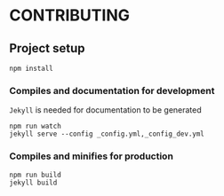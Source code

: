 # CONTRIBUTING

## Project setup
```
npm install
```

### Compiles and documentation for development

`Jekyll` is needed for documentation to be generated
```
npm run watch
jekyll serve --config _config.yml,_config_dev.yml
```

### Compiles and minifies for production
```
npm run build
jekyll build
```